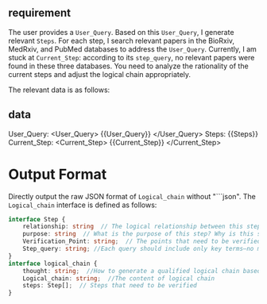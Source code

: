 ## requirement
The user provides a `User_Query`. Based on this `User_Query`, I generate relevant `Steps`. For each step, I search relevant papers in the BioRxiv, MedRxiv, and PubMed databases to address the `User_Query`. Currently, I am stuck at `Current_Step`: according to its `step_query`, no relevant papers were found in these three databases. You need to analyze the rationality of the current steps and adjust the logical chain appropriately.

The relevant data is as follows:

## data
User_Query:
<User_Query>
{{User_Query}}
</User_Query>
Steps:
<Steps>
{{Steps}} 
</Steps>  
Current_Step:
<Current_Step> 
{{Current_Step}}
</Current_Step>  

# Output Format

Directly output the raw JSON format of `Logical_chain` without "```json". The `Logical_chain` interface is defined as
follows:

```ts
interface Step {
    relationship: string  // The logical relationship between this step and the previous step and the logical chain
    purpose: string  // What is the purpose of this step? Why is this step necessary
    Verification_Point: string;  // The points that need to be verified in this step are, for example, whether there is any literature indicating the relationship between molecule 1 and molecule 2
    Step_query: string; //Each query should include only key terms—no modifiers allowed—and use no more than two keywords linked by AND.
}
interface logical_chain {
    thought: string;  //How to generate a qualified logical chain based on user questions, and why this logical chain is the best
    Logical_chain: string;  //The content of logical chain
    steps: Step[];  // Steps that need to be verified
}
```